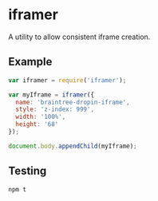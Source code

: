 iframer
=======

A utility to allow consistent iframe creation.

## Example

```javascript
var iframer = require('iframer');

var myIframe = iframer({
  name: 'braintree-dropin-iframe',
  style: 'z-index: 999',
  width: '100%',
  height: '68'
});

document.body.appendChild(myIframe);
```

## Testing

```
npm t
```
